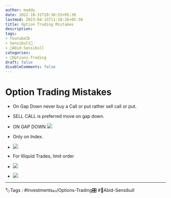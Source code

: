 ```yaml
---
author: maddy
date: 2022-10-31T20:30:53+05:30
lastmod: 2023-04-15T11:18:26+05:30
title: Option Trading Mistakes
description: 
tags:
- Youtube📺
- Sensibull🐂 
- 🧔Abid-Sensibull 
categories: 
- 🤹Options-Trading
draft: false
disableComments: false
---
```

# Option Trading Mistakes
- On Gap Down never buy a Call or put rather sell call or put.
- SELL CALL is preferred move on gap down.
- ON GAP DOWN
 ![](https://i.imgur.com/MLRvOHg.png)
- Only on Index.
- ![](https://i.imgur.com/8YsK7Ox.png)

- For Illiquid Trades, limit order
- ![](https://i.imgur.com/hRWNap1.png)
- ![](https://i.imgur.com/OgPpHbA.png)


---
🏷️Tags : #Investments💷/Options-Trading🎛️ #🧔Abid-Sensibull 